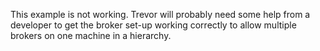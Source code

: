 This example is not working. Trevor will probably need some help from a developer to get the broker set-up working correctly to allow multiple brokers on one machine in a hierarchy.